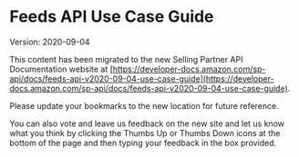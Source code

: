 # Feeds API Use Case Guide
Version: 2020-09-04

This content has been migrated to the new Selling Partner API Documentation website at [https://developer-docs.amazon.com/sp-api/docs/feeds-api-v2020-09-04-use-case-guide](https://developer-docs.amazon.com/sp-api/docs/feeds-api-v2020-09-04-use-case-guide).

Please update your bookmarks to the new location for future reference. 

You can also vote and leave us feedback on the new site and let us know what you think by clicking the Thumbs Up or Thumbs Down icons at the bottom of the page and then typing your feedback in the box provided.